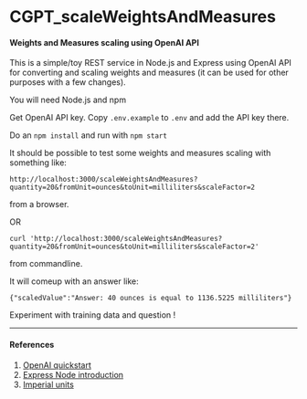 # CGPT_scaleWeightsAndMeasures

#### Weights and Measures scaling using OpenAI API

This is a simple/toy REST service in Node.js and Express using OpenAI API for converting and scaling weights and measures (it can be used for other purposes with a few changes).

You will need Node.js and npm

Get OpenAI API key. Copy `.env.example` to `.env` and add the API key there.

Do an `npm install` and run with `npm start`

It should be possible to test some weights and measures scaling with something like:

`http://localhost:3000/scaleWeightsAndMeasures?quantity=20&fromUnit=ounces&toUnit=milliliters&scaleFactor=2`

from a browser. 

OR

`curl 'http://localhost:3000/scaleWeightsAndMeasures?quantity=20&fromUnit=ounces&toUnit=milliliters&scaleFactor=2'`

from commandline.

It will comeup with an answer like:

`{"scaledValue":"Answer: 40 ounces is equal to 1136.5225 milliliters"}`

Experiment with training data and question !

---
#### References
1. [OpenAI quickstart](https://platform.openai.com/docs/quickstart)
2. [Express Node introduction](https://developer.mozilla.org/en-US/docs/Learn/Server-side/Express_Nodejs/Introduction)
3. [Imperial units](https://en.wikipedia.org/wiki/Imperial_units)


